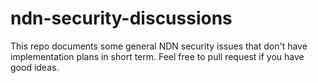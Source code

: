 # ndn-security-discussions
This repo documents some general NDN security issues that don't have implementation plans in short term. Feel free to pull request if you have good ideas.
